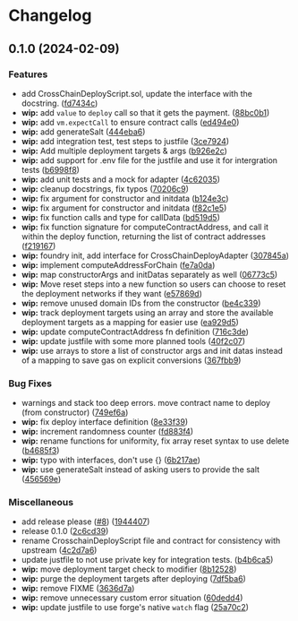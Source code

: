 # Changelog

## 0.1.0 (2024-02-09)


### Features

* add CrossChainDeployScript.sol, update the interface with the docstring. ([fd7434c](https://github.com/ChainSafe/foundry-multichain-deploy/commit/fd7434c25c570c8e1b2776b5bd3245ab56a1cc38))
* **wip:** add `value` to `deploy` call so that it gets the payment. ([88bc0b1](https://github.com/ChainSafe/foundry-multichain-deploy/commit/88bc0b1d601e56167d4bdfb6357006fad7121b18))
* **wip:** add `vm.expectCall` to ensure contract calls ([ed494e0](https://github.com/ChainSafe/foundry-multichain-deploy/commit/ed494e0e31eacc21ed25fca229f8b656e9ae41fb))
* **wip:** add generateSalt ([444eba6](https://github.com/ChainSafe/foundry-multichain-deploy/commit/444eba689200f49ed57dfd019817a37218a60e6c))
* **wip:** add integration test, test steps to justfile ([3ce7924](https://github.com/ChainSafe/foundry-multichain-deploy/commit/3ce792438c30acb871c17a57e830906be34e107d))
* **wip:** Add multiple deployment targets & args ([b926e2c](https://github.com/ChainSafe/foundry-multichain-deploy/commit/b926e2cb11d93ab843df8d534ff3d60e500bf8ba))
* **wip:** add support for .env file for the justfile and use it for intergration tests ([b6998f8](https://github.com/ChainSafe/foundry-multichain-deploy/commit/b6998f8538e4c2b9f78dabb7c3721079032854c3))
* **wip:** add unit tests and a mock for adapter ([4c62035](https://github.com/ChainSafe/foundry-multichain-deploy/commit/4c62035dff24755c83567f0717310520b82acf60))
* **wip:** cleanup docstrings, fix typos ([70206c9](https://github.com/ChainSafe/foundry-multichain-deploy/commit/70206c99c8299b4e0d16fb431e19e97a1688187e))
* **wip:** fix argument for constructor and initdata ([b124e3c](https://github.com/ChainSafe/foundry-multichain-deploy/commit/b124e3cab41b8592dbefbee4c30591d4f76ea794))
* **wip:** fix argument for constructor and initdata ([f82c1e5](https://github.com/ChainSafe/foundry-multichain-deploy/commit/f82c1e538646b3cadf1c7dd6f37e5940f5a9e59e))
* **wip:** fix function calls and type for callData ([bd519d5](https://github.com/ChainSafe/foundry-multichain-deploy/commit/bd519d52a3ad4c0a42a99205631fb574f8cac31d))
* **wip:** fix function signature for computeContractAddress, and call it within the deploy function, returning the list of contract addresses ([f219167](https://github.com/ChainSafe/foundry-multichain-deploy/commit/f2191672f1b523cd05b1fc449d29530dd971be49))
* **wip:** foundry init, add interface for CrossChainDeployAdapter ([307845a](https://github.com/ChainSafe/foundry-multichain-deploy/commit/307845a8a9677f836d485832730522147ed6fecd))
* **wip:** implement computeAddressForChain ([fe7a0da](https://github.com/ChainSafe/foundry-multichain-deploy/commit/fe7a0dab4832030625225504e64c18686df08853))
* **wip:** map constructorArgs and initDatas separately as well ([06773c5](https://github.com/ChainSafe/foundry-multichain-deploy/commit/06773c5fb21014ba5bc513ceef8dcfea2261b172))
* **wip:** Move reset steps into a new function so users can choose to reset the deployment networks if they want ([e57869d](https://github.com/ChainSafe/foundry-multichain-deploy/commit/e57869d9a2ea6ab3dac4405f6b7dccdb924597c5))
* **wip:** remove unused domain IDs from the constructor ([be4c339](https://github.com/ChainSafe/foundry-multichain-deploy/commit/be4c339bc6fb761b0da1bd3bb94e6eec4f55e76c))
* **wip:** track deployment targets using an array and store the available deployment targets as a mapping for easier use ([ea929d5](https://github.com/ChainSafe/foundry-multichain-deploy/commit/ea929d57bbc6619187a0372fedaaefb85f7c06ff))
* **wip:** update computeContractAddress fn definition ([716c3de](https://github.com/ChainSafe/foundry-multichain-deploy/commit/716c3de2252d70c037f44b092c246d7d4c82af00))
* **wip:** update justfile with some more planned tools ([40f2c07](https://github.com/ChainSafe/foundry-multichain-deploy/commit/40f2c07aac4d33fb4d518ee42f11071e94eca0f6))
* **wip:** use arrays to store a list of constructor args and init datas instead of a mapping to save gas on explicit conversions ([367fbb9](https://github.com/ChainSafe/foundry-multichain-deploy/commit/367fbb96f8f8ce614133120c2fc4fcc823fdc273))


### Bug Fixes

* warnings and stack too deep errors. move contract name to deploy (from constructor) ([749ef6a](https://github.com/ChainSafe/foundry-multichain-deploy/commit/749ef6a864d950999dc43435a42b04e7869dd7b6))
* **wip:** fix deploy interface definition ([8e33f39](https://github.com/ChainSafe/foundry-multichain-deploy/commit/8e33f39e2a042fcc5d5c01923d941903e5329959))
* **wip:** increment randomness counter ([fd883f4](https://github.com/ChainSafe/foundry-multichain-deploy/commit/fd883f49bd8bf641f883bda7d2d0780a84d37035))
* **wip:** rename functions for uniformity, fix array reset syntax to use delete ([b4685f3](https://github.com/ChainSafe/foundry-multichain-deploy/commit/b4685f3744e9caf064ddfedc4c4394a531a887dc))
* **wip:** typo with interfaces, don't use {} ([6b217ae](https://github.com/ChainSafe/foundry-multichain-deploy/commit/6b217ae213c56dd500d067dfef76ab5ecb9e5549))
* **wip:** use generateSalt instead of asking users to provide the salt ([456569e](https://github.com/ChainSafe/foundry-multichain-deploy/commit/456569e5ef99ffeb9f363a43276a422c6f3c1106))


### Miscellaneous

* add release please ([#8](https://github.com/ChainSafe/foundry-multichain-deploy/issues/8)) ([1944407](https://github.com/ChainSafe/foundry-multichain-deploy/commit/19444077b8e796d279de5dc41ad09fcaa2dcc639))
* release 0.1.0 ([2c6cd39](https://github.com/ChainSafe/foundry-multichain-deploy/commit/2c6cd39f3844869c5e1691ca9acf2f56789e2346))
* rename CrosschainDeployScript file and contract for consistency with upstream ([4c2d7a6](https://github.com/ChainSafe/foundry-multichain-deploy/commit/4c2d7a6d9a0f4bfcfa150898192b43849700f1dc))
* update justfile to not use private key for integration tests. ([b4b6ca5](https://github.com/ChainSafe/foundry-multichain-deploy/commit/b4b6ca548090bc4f1ef575f2896ee1b88a2a6368))
* **wip:** move deployment target check to modifier ([8b12528](https://github.com/ChainSafe/foundry-multichain-deploy/commit/8b125288bcf3d1d770e65f92d5c846db5b19632b))
* **wip:** purge the deployment targets after deploying ([7df5ba6](https://github.com/ChainSafe/foundry-multichain-deploy/commit/7df5ba606177e17fe43b051e19e65b871ef93702))
* **wip:** remove FIXME ([3636d7a](https://github.com/ChainSafe/foundry-multichain-deploy/commit/3636d7a91ca09d35b730fbc09b646a63e76bf7d3))
* **wip:** remove unnecessary custom error situation ([60dedd4](https://github.com/ChainSafe/foundry-multichain-deploy/commit/60dedd4533278cd4c12e6b3b2680d967d7895fe6))
* **wip:** update justfile to use forge's native `watch` flag ([25a70c2](https://github.com/ChainSafe/foundry-multichain-deploy/commit/25a70c26991a30357510488e8b4805fd4ae34880))
